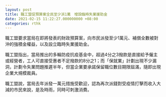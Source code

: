 ```yaml
---
layout: post
title: 職工盟促預算案全民至少派1萬　增設臨時失業援助金
date: 2021-02-15 11:22:27.000000000 +08:00
categories: rthk
---
```


職工盟要求當局在即將發表的財政預算案，向市民派發至少1萬元、補償全數被對沖的強積金權益，以及設立臨時失業援助金。

職工盟指出，當局推出的多輪防疫抗疫基金中，超過4分之3撥款是直接給予僱主或經營者，工人可直接受惠者不足撥款的8分之1；而「保就業」計劃出現不少漏洞，計劃令失業問題推遲半年，但當企業要承諾保留職位數目期限屆滿，隨即出現企業大規模裁員。

職工盟說，當局去年派發一萬元措施受歡迎，認為再次派錢對受疫情打擊而收入大減的市民來說，是及時雨，同時可刺激消費。

